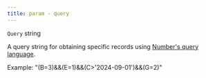 ```yaml
---
title: param - query
---
```


`Query` string

A query string for obtaining specific records using [Number's query language](../../documentation/resources/querying.md).&#x20;

Example: "(B=3)&&(E=1)&&(C>'2024-09-01')&&(G=2)"
